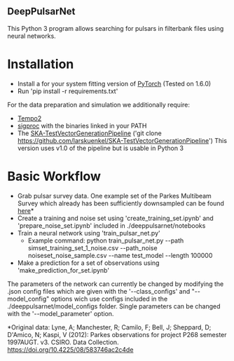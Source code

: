 ## DeepPulsarNet
 
This Python 3 program allows searching for pulsars in filterbank files using neural networks.

# Installation

* Install a for your system fitting version of [PyTorch](http://github.com) (Tested on 1.6.0)
* Run 'pip install -r requirements.txt'

For the data preparation and simulation we additionally require:
* [Tempo2](https://bitbucket.org/psrsoft/tempo2/)
* [sigproc](https://github.com/SixByNine/sigproc) with the binaries linked in your PATH
* The [SKA-TestVectorGenerationPipeline](https://github.com/larskuenkel/SKA-TestVectorGenerationPipeline) ('git clone https://github.com/larskuenkel/SKA-TestVectorGenerationPipeline') This version uses v1.0 of the pipeline but is usable in Python 3


# Basic Workflow

* Grab pulsar survey data. One example set of the Parkes Multibeam Survey which already has been sufficiently downsampled can be found [here](https://uni-bielefeld.sciebo.de/s/FPBaOw3Q1rs15BL)\*
* Create a training and noise set using 'create_training_set.ipynb' and 'prepare_noise_set.ipynb' included in ./deeppulsarnet/notebooks
* Train a neural network using 'train_pulsar_net.py'
	* Example command: python train_pulsar_net.py --path simset_training_set_1_noise.csv --path_noise noiseset_noise_sample.csv --name test_model --length 100000
* Make a prediction for a set of observations using 'make_prediction_for_set.ipynb'

The parameters of the network can currently be changed by modifying the .json config files which are given with the '--class_configs' and "-- model_config" options wich use configs included in the ./deeppulsarnet/model_configs folder. Single parameters can be changed with the '--model_parameter' option.

\*Original data:
Lyne, A; Manchester, R; Camilo, F; Bell, J; Sheppard, D; D'Amico, N; Kaspi, V (2012): Parkes observations for project P268 semester 1997AUGT. v3. CSIRO. Data Collection. https://doi.org/10.4225/08/583746ac2c4de